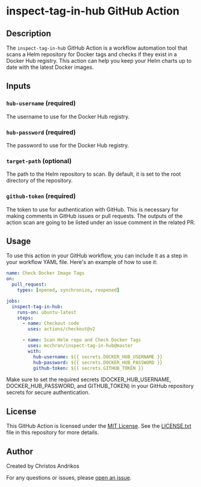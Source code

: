 # inspect-tag-in-hub GitHub Action

## Description

The `inspect-tag-in-hub` GitHub Action is a workflow automation tool that scans a Helm repository for Docker tags and checks if they exist in a Docker Hub registry. This action can help you keep your Helm charts up to date with the latest Docker images.

## Inputs

### `hub-username` (required)

The username to use for the Docker Hub registry.

### `hub-password` (required)

The password to use for the Docker Hub registry.

### `target-path` (optional)

The path to the Helm repository to scan. By default, it is set to the root directory of the repository.

### `github-token` (required)

The token to use for authentication with GitHub. This is necessary for making comments in GitHub issues or pull requests.
The outputs of the action scan are going to be listed under an issue comment in the related PR.


## Usage

To use this action in your GitHub workflow, you can include it as a step in your workflow YAML file. Here's an example of how to use it:

```yaml
name: Check Docker Image Tags
on:
  pull_request:
    types: [opened, synchronize, reopened]

jobs:
  inspect-tag-in-hub:
    runs-on: ubuntu-latest
    steps:
      - name: Checkout code
        uses: actions/checkout@v2

      - name: Scan Helm repo and Check Docker Tags
        uses: mcchran/inspect-tag-in-hub@master
        with:
          hub-username: ${{ secrets.DOCKER_HUB_USERNAME }}
          hub-password: ${{ secrets.DOCKER_HUB_PASSWORD }}
          github-token: ${{ secrets.GITHUB_TOKEN }}
```

Make sure to set the required secrets (DOCKER_HUB_USERNAME, DOCKER_HUB_PASSWORD, and GITHUB_TOKEN) in your GitHub repository secrets for secure authentication.

## License

This GitHub Action is licensed under the [MIT License](LICENSE.txt). See the [LICENSE.txt](LICENSE.txt) file in this repository for more details.


## Author

Created by Christos Andrikos

For any questions or issues, please [open an issue](../../issues/new).